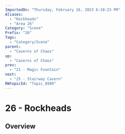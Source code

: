```yaml
---
ImportedOn: "Thursday, February 16, 2023 6:10:23 PM"
Aliases:
  - "Rockheads"
  - "Area 26"
Category: "Scene"
Prefix: "26"
Tags:
  - "Category/Scene"
parent:
  - "Caverns of Chaos"
up:
  - "Caverns of Chaos"
prev:
  - "21 - Magic Fountain"
next:
  - "25 - Stairway Cavern"
RWtopicId: "Topic_8989"
---
```

# 26 - Rockheads
## Overview
